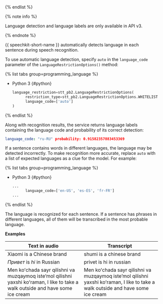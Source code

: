 {% endlist %}

{% note info %}

Language detection and language labels are only available in API v3.

{% endnote %}

{{ speechkit-short-name }} automatically detects language in each sentence during speech recognition.

To use automatic language detection, specify `auto` in the `language_code` parameter of the `LanguageRestrictionOptions()` method:

{% list tabs group=programming_language %}

- Python 3 {#python}

  ```python
  language_restriction=stt_pb2.LanguageRestrictionOptions(
        restriction_type=stt_pb2.LanguageRestrictionOptions.WHITELIST,
        language_code=['auto']
  )
  ```

{% endlist %}

Along with recognition results, the service returns language labels containing the language code and probability of its correct detection:

```yaml
language_code: "ru-RU" probability: 0.91582357883453369
```

If a sentence contains words in different languages, the language may be detected incorrectly. To make recognition more accurate, replace `auto` with a list of expected languages as a clue for the model. For example:

{% list tabs group=programming_language %}

- Python 3 {#python}

  ```python
  ...
        language_code=['en-US', 'es-ES', 'fr-FR']
  ...
  ```

{% endlist %}

The language is recognized for each sentence. If a sentence has phrases in different languages, all of them will be transcribed in the most probable language.

**Examples**

**Text in audio** | **Transcript**
--- | ---
Xiaomi is a Chinese brand | shumi is a chinese brand
_Привет_ is _hi_ in Russian | privet is hi in russian
Men koʻchada sayr qilishni va muzqaymoq isteʼmol qilishni yaxshi koʻraman, I like to take a walk outside and have some ice cream | Men koʻchada sayr qilishni va muzqaymoq isteʼmol qilishni yaxshi koʻraman, I like to take a walk outside and have some ice cream